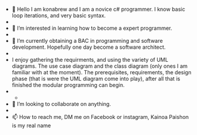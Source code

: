 - 👋 Hello I am konabrew and I am a novice c# programmer. I know basic loop iterations, and very basic syntax. 
- 
- 👀 I’m interested in learning how to become a expert programmer. 
- 
- 🌱 I’m currently obtaining a BAC in programming and software development. Hopefully one day become a software architect. 
- 
- I enjoy gathering the requirments, and using the variety of UML diagrams. The use case diagram and the 
  class diagram (only ones I am familiar with at the moment). The prerequisites, requirements, 
  the design phase (that is were the UML diagram come into play), after all that is finished the modular programming can begin.   
- -
- 💞️ I’m looking to collaborate on anything. 
- 
- 📫 How to reach me, DM me on Facebook or instagram, Kainoa Paishon is my real name

<!---
konabrew/konabrew is a ✨ special ✨ repository because its `README.md` (this file) appears on your GitHub profile.
You can click the Preview link to take a look at your changes.
--->
